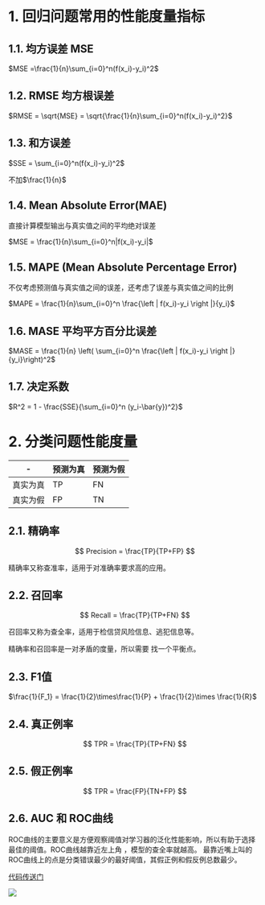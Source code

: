 # 1. 回归问题常用的性能度量指标

## 1.1. 均方误差 MSE

$MSE =\frac{1}{n}\sum_{i=0}^n(f(x_i)-y_i)^2$

## 1.2. RMSE 均方根误差

$RMSE = \sqrt{MSE} = \sqrt{\frac{1}{n}\sum_{i=0}^n(f(x_i)-y_i)^2}$

## 1.3. 和方误差

$SSE = \sum_{i=0}^n(f(x_i)-y_i)^2$

不加$\frac{1}{n}$


## 1.4. Mean Absolute Error(MAE)


直接计算模型输出与真实值之间的平均绝对误差

$MSE = \frac{1}{n}\sum_{i=0}^n|f(x_i)-y_i|$

## 1.5. MAPE (Mean Absolute Percentage Error)

不仅考虑预测值与真实值之间的误差，还考虑了误差与真实值之间的比例

$MAPE = \frac{1}{n}\sum_{i=0}^n \frac{\left | f(x_i)-y_i \right |}{y_i}$

## 1.6. MASE  平均平方百分比误差

$MASE = \frac{1}{n} \left( \sum_{i=0}^n \frac{\left | f(x_i)-y_i \right |}{y_i}\right)^2$

## 1.7. 决定系数

$R^2 = 1 -  \frac{SSE}{\sum_{i=0}^n (y_i-\bar{y})^2}$


# 2. 分类问题性能度量


| -        | 预测为真 | 预测为假 |
| -------- | -------- | -------- |
| 真实为真 | TP       | FN       |
| 真实为假 | FP       | TN       |

## 2.1. 精确率


$$
Precision =  \frac{TP}{TP+FP}
$$

精确率又称查准率，适用于对准确率要求高的应用。

## 2.2. 召回率

$$
Recall = \frac{TP}{TP+FN}
$$

召回率又称为查全率，适用于检信贷风险信息、逃犯信息等。


精确率和召回率是一对矛盾的度量，所以需要 找一个平衡点。

## 2.3. F1值

$\frac{1}{F_1} = \frac{1}{2}\times\frac{1}{P} + \frac{1}{2}\times \frac{1}{R}$

## 2.4. 真正例率

$$
TPR = \frac{TP}{TP+FN}
$$
## 2.5. 假正例率

$$
TPR = \frac{FP}{TN+FP}
$$


## 2.6. AUC 和 ROC曲线

ROC曲线的主要意义是方便观察阈值对学习器的泛化性能影响，所以有助于选择最佳的阈值。ROC曲线越靠近左上角 ，模型的查全率就越高。 最靠近嘴上叫的ROC曲线上的点是分类错误最少的最好阈值，其假正例和假反例总数最少。

[代码传送门](https://gitee.com/GardenLu/offer/blob/master/%E6%9C%BA%E5%99%A8%E5%AD%A6%E4%B9%A0%E5%9F%BA%E7%A1%80/%E4%BB%A3%E7%A0%81/ROC.py)

![](https://garden-lu-oss.oss-cn-beijing.aliyuncs.com/images20211020110727.png)


